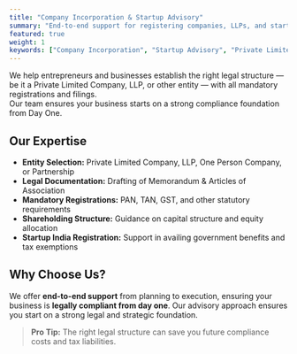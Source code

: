 ```yaml
---
title: "Company Incorporation & Startup Advisory"
summary: "End-to-end support for registering companies, LLPs, and startups across India."
featured: true
weight: 1
keywords: ["Company Incorporation", "Startup Advisory", "Private Limited Registration", "LLP Registration", "Business Setup in India"]
---
```

We help entrepreneurs and businesses establish the right legal structure — be it a Private Limited Company, LLP, or other entity — with all mandatory registrations and filings.  
Our team ensures your business starts on a strong compliance foundation from Day One.

## Our Expertise
- **Entity Selection:** Private Limited Company, LLP, One Person Company, or Partnership
- **Legal Documentation:** Drafting of Memorandum & Articles of Association
- **Mandatory Registrations:** PAN, TAN, GST, and other statutory requirements
- **Shareholding Structure:** Guidance on capital structure and equity allocation
- **Startup India Registration:** Support in availing government benefits and tax exemptions

## Why Choose Us?
We offer **end-to-end support** from planning to execution, ensuring your business is **legally compliant from day one**. Our advisory approach ensures you start on a strong legal and strategic foundation.

> **Pro Tip:** The right legal structure can save you future compliance costs and tax liabilities.